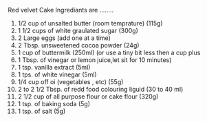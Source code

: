 Red velvet Cake Ingrediants are ........


1. 1/2 cup of unsalted butter (room temprature) (115g)
2. 1 1/2 cups of white graulated sugar (300g)
3. 2 Large eggs (add one at a time)
4. 2 Tbsp. unsweetened cocoa powder (24g)
5. 1 cup of buttermilk (250ml) (or use a tiny bit less then a cup 
plus
6. 1 Tbsp. of vinegar or lemon juice,let sit for 10 minutes)
7. 1 tsp. vanilla extract (5ml)
8. 1 tps. of white vinegar (5ml)
9. 1/4 cup off oi (vegetables , etc) (55g)
10. 2 to 2 1/2 Tbsp. of redd food colouring liguid (30 to 40 ml)
11. 2 1/2 cup of all purpose flour or cake flour (320g)
12. 1 tsp. of baking soda (5g)
13. 1 tsp. of salt (5g) 